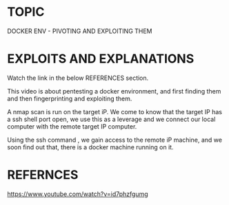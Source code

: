 # TOPIC 
DOCKER ENV - PIVOTING AND EXPLOITING THEM

# EXPLOITS AND EXPLANATIONS
Watch  the link in the below REFERENCES section.

This video is about pentesting a docker environment, and first finding them and then fingerprinting and exploiting them.

A nmap scan is run on the target iP.
We come to know that the target IP has a ssh shell port open, we use this as a leverage and we connect our local computer
with the remote target IP computer.

Using the ssh command , we gain access to the remote iP machine, and we soon find out that, there is a docker machine
running on it.

# REFERNCES
https://www.youtube.com/watch?v=id7phzfgumg
